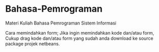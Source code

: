 # Bahasa-Pemrograman
Materi Kuliah Bahasa Pemrograman Sistem Informasi

Cara memindahkan form;
Jika ingin memindahkan kode dan/atau form,
Cukup drag kode dan/atau form yang sudah anda download ke source package projek netbeans.

